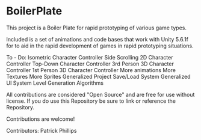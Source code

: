 # BoilerPlate
This project is a Boiler Plate for rapid prototyping of various game types.

Included is a set of animations and code bases that work with Unity 5.6.1f for to aid in the rapid development of games in rapid prototyping situations.

To - Do:
Isometric Character Controller
Side Scrolling 2D Character Controller
Top-Down Character Controller
3rd Person 3D Character Controller
1st Person 3D Character Controller
More animations
More Textures
More Sprites
Generalized Project Save/Load System
Generalized UI System
Level Generation Algorithms  

All contributions are considered "Open Source" and are free for use without license. If you do use this Repository be sure to link or reference the Repository.

Contributions are welcome!

Contributors:
Patrick Phillips
